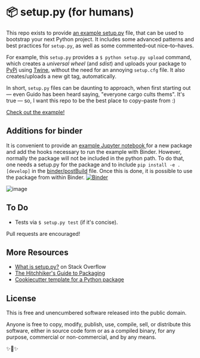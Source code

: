 📦 setup.py (for humans)
=======================

This repo exists to provide [an example setup.py] file, that can be used
to bootstrap your next Python project. It includes some advanced
patterns and best practices for `setup.py`, as well as some
commented–out nice–to–haves.

For example, this `setup.py` provides a `$ python setup.py upload`
command, which creates a *universal wheel* (and *sdist*) and uploads
your package to [PyPi] using [Twine], without the need for an annoying
`setup.cfg` file. It also creates/uploads a new git tag, automatically.

In short, `setup.py` files can be daunting to approach, when first
starting out — even Guido has been heard saying, "everyone cargo cults
thems". It's true — so, I want this repo to be the best place to
copy–paste from :)

[Check out the example!][an example setup.py]

## Additions for binder

It is convenient to provide an [example Jupyter notebook ](example_notebook/import_mypackage.ipynb) for a new package and add the hooks necessary to run the example with Binder. However, normally the package will not be included in the python path. To do that, one needs a setup.py for the package and to include `pip install -e .[develop]` in the [binder/postBuild](binder/postBuild) file. Once this is done, it is possible to use the package from within Binder.
[![Binder](https://mybinder.org/badge.svg)](https://mybinder.org/v2/gh/cranmer/setup.py/master?filepath=example_notebook%2Fimport_mypackage.ipynb)


![image]

To Do
-----

-   Tests via `$ setup.py test` (if it's concise).

Pull requests are encouraged!

More Resources
--------------

-   [What is setup.py?] on Stack Overflow
-   [The Hitchhiker's Guide to Packaging]
-   [Cookiecutter template for a Python package]

License
-------

This is free and unencumbered software released into the public domain.

Anyone is free to copy, modify, publish, use, compile, sell, or
distribute this software, either in source code form or as a compiled
binary, for any purpose, commercial or non-commercial, and by any means.

✨🍰✨

  [an example setup.py]: https://github.com/kennethreitz/setup.py/blob/master/setup.py
  [PyPi]: https://docs.python.org/3/distutils/packageindex.html
  [Twine]: https://pypi.python.org/pypi/twine
  [image]: https://farm1.staticflickr.com/628/33173824932_58add34581_k_d.jpg
  [What is setup.py?]: https://stackoverflow.com/questions/1471994/what-is-setup-py
  [The Hitchhiker's Guide to Packaging]: https://the-hitchhikers-guide-to-packaging.readthedocs.io/en/latest/creation.html
  [Cookiecutter template for a Python package]: https://github.com/audreyr/cookiecutter-pypackage
